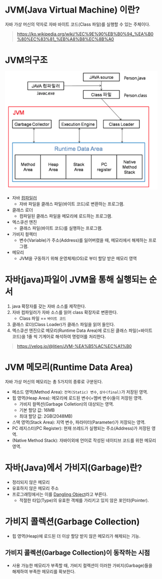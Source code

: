 JVM(Java Virtual Machine) 이란?
===
자바 가상 머신의 약자로 자바 바이트 코드(Class 파일)를 실행할 수 있는 주체이다.
> https://ko.wikipedia.org/wiki/%EC%9E%90%EB%B0%94_%EA%B0%80%EC%83%81_%EB%A8%B8%EC%8B%A0

JVM의구조
===
![](./imageFolder/2021-03-30-21-32-44.png)
- 자바 [컴파일러](https://ko.wikipedia.org/wiki/%EC%BB%B4%ED%8C%8C%EC%9D%BC%EB%9F%AC)
  - 자바 파일을 클래스 파일(바이트 코드)로 변환하는 프로그램.
- 클래스 로더
  - 컴파일된 클래스 파일을 메모리에 로드하는 프로그램.
- 엑스큐션 엔진
  - 클래스 파일(바이트 코드)를 실행하는 프로그램.
- 가비지 컬렉터
  - 변수(Variable)가 주소(Address)를 잃어버렸을 때, 메모리에서 해제하는 프로그램.
- 메모리
  - JVM을 구동하기 위해 운영체제(OS)로 부터 할당 받은 메모리 영역

자바(java)파일이 JVM을 통해 실행되는 순서
===
1. java 확장자를 갖는 자바 소스를 제작한다.
2. 자바 컴파일러가 자바 소스를 읽어 class 확장자로 변환한다.
   - Class 파일 == `바이트 코드` 
3. 클래스 로더(Class Loader)가 클래스 파일을 읽어 들인다.
4. 엑스큐션 엔진으로 메모리(Runtime Data Area)에 로드된 클래스 파일(=바이트 코드)을 1줄 씩 기계어로 해석하여 명렁어를 처리한다.

> https://velog.io/@litien/JVM-%EA%B5%AC%EC%A1%B0 

JVM 메모리(Runtime Data Area)
===
자바 가상 머신의 메모리는 총 5가지의 종류로 구분된다.
- 메소드 영역(Method Area): `전역(Static) 변수`, `상수(final)`가 저장된 영역.
- 힙 영역(Heap Area): 메모리에 로드된 변수(=멤버 변수)들이 저장된 영역.
  - 가비지 컬렉션(Garbage Colletion)의 대상되는 영역.
  - 기본 할당 값: 16MB
  - 최대 할당 값: 2GB(2048MB)
- 스택 영역(Stack Area): 지역 변수, 파라미터(Parameter)가 저장되는 영역.
- PC 레지스터(PC Register): 현재 쓰레드가 실행되는 주소(Address)가 저장된 영역.
- (Native Method Stack): 자바이외에 언어로 작성된 네이티브 코드를 위한 메모리 영역.

자바(Java)에서 가비지(Garbage)란?
===
- 정리되지 않은 메모리
- 유효하지 않은 메모리 주소
- 프로그래밍에서는 이를 [Dangling Object](https://ko.wikipedia.org/wiki/%ED%97%88%EC%83%81_%ED%8F%AC%EC%9D%B8%ED%84%B0)라고 부른다.
  - 적절한 타입(Type)의 유효한 객체를 가리키고 있지 않은 포인터(Pointer).

가비지 콜렉션(Garbage Collection)
===
- 힙 영역(Heap)에 로드된 더 이상 할당 받지 않은 메모리가 해제되는 기능.

가비지 콜렉션(Garbage Collection)이 동작하는 시점
---
- 사용 가능한 메모리가 부족할 때, 가비지 컬렉션이 이러한 가비지(Garbage)들을 해제하여 부족한 메모리를 확보한다.